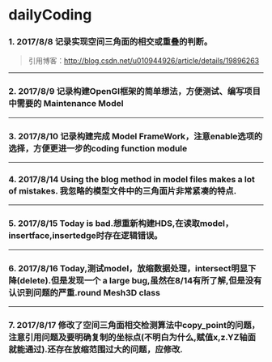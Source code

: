 # dailyCoding
### 1. 2017/8/8 记录实现空间三角面的相交或重叠的判断。
> 引用博客：http://blog.csdn.net/u010944926/article/details/19896263
---
### 2. 2017/8/9 记录构建OpenGl框架的简单想法，方便测试、编写项目中需要的 Maintenance Model
---
### 3. 2017/8/10 记录构建完成 Model FrameWork，注意enable选项的选择，方便更进一步的coding function module
---
### 4. 2017/8/14 Using the blog method in model files makes a lot of mistakes. 我忽略的模型文件中的三角面片非常紧凑的特点.
---
### 5. 2017/8/15 Today is bad.想重新构建HDS,在读取model，insertface,insertedge时存在逻辑错误。
---
### 6. 2017/8/16 Today,测试model，放缩数据处理，intersect明显下降(delete).但是发现一个 a large bug,虽然在8/14有所了解,但是没有认识到问题的严重.round Mesh3D class
---
### 7. 2017/8/17 修改了空间三角面相交检测算法中copy_point的问题，注意引用问题及要明确复制的坐标点(不明白为什么,赋值x,z.YZ轴面就能通过).还存在放缩范围过大的问题，应修改.